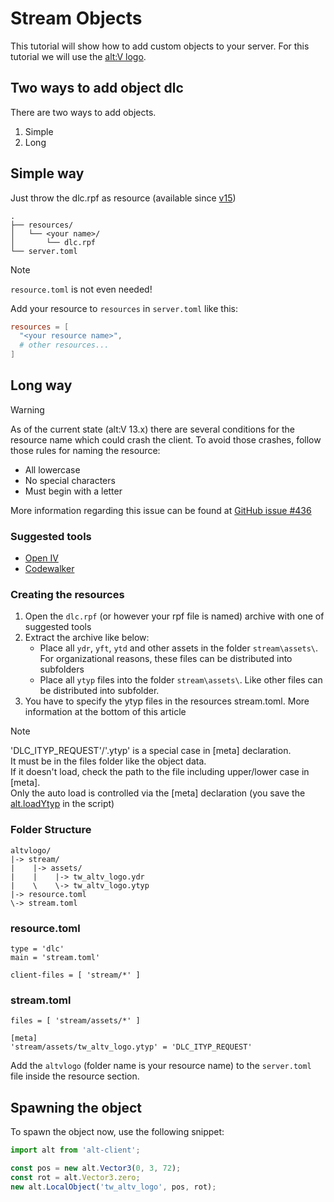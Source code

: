 ﻿# Stream Objects
This tutorial will show how to add custom objects to your server. For this tutorial we will use the [alt:V logo](https://github.com/altmp/altv-example-resources/tree/master/object-addon/stream/assets).

## Two ways to add object dlc

There are two ways to add objects.

1. Simple
2. Long

## Simple way

Just throw the dlc.rpf as resource (available since [v15](https://docs.altv.mp/articles/changelogs/15_0.html))

```
.
├── resources/
│   └── <your name>/
│       └── dlc.rpf
└── server.toml
```

> [!NOTE]
> `resource.toml` is not even needed!

Add your resource to `resources` in `server.toml` like this:

```toml
resources = [
  "<your resource name>",
  # other resources...
]
```

## Long way

> [!WARNING]
> As of the current state (alt:V 13.x) there are several conditions for the resource name which could crash the client.
> To avoid those crashes, follow those rules for naming the resource:
> 
> - All lowercase
> - No special characters
> - Must begin with a letter
> 
> More information regarding this issue can be found at [GitHub issue #436](https://github.com/altmp/altv-issues/issues/436)

### Suggested tools
* [Open IV](https://openiv.com/)
* [Codewalker](https://www.gta5-mods.com/tools/codewalker-gtav-interactive-3d-map)

### Creating the resources
1. Open the `dlc.rpf` (or however your rpf file is named) archive with one of suggested tools
2. Extract the archive like below:
    * Place all `ydr`, `yft`, `ytd` and other assets in the folder `stream\assets\`. For organizational reasons, these files can be distributed into subfolders  
    * Place all `ytyp` files into the folder `stream\assets\`. Like other files can be distributed into subfolder.
3. You have to specify the ytyp files in the resources stream.toml. More information at the bottom of this article

> [!NOTE]
> 'DLC_ITYP_REQUEST'/'.ytyp' is a special case in [meta] declaration.      
> It must be in the files folder like the object data.            
> If it doesn't load, check the path to the file including upper/lower case in [meta].                     
> Only the auto load is controlled via the [meta] declaration (you save the [alt.loadYtyp](https://docs.altv.mp/js/api/alt-client.html#_altmp_altv_types_alt_client_loadYtyp) in the script)

### **Folder Structure**
```
altvlogo/
|-> stream/
|    |-> assets/
|    |    |-> tw_altv_logo.ydr
|    \    \-> tw_altv_logo.ytyp
|-> resource.toml
\-> stream.toml
```

### **resource.toml**
```
type = 'dlc'
main = 'stream.toml'

client-files = [ 'stream/*' ]
```

### **stream.toml**
```
files = [ 'stream/assets/*' ]

[meta]
'stream/assets/tw_altv_logo.ytyp' = 'DLC_ITYP_REQUEST'
```

Add the `altvlogo` (folder name is your resource name) to the `server.toml` file inside the resource section.

## Spawning the object

To spawn the object now, use the following snippet:

```js
import alt from 'alt-client';

const pos = new alt.Vector3(0, 3, 72);
const rot = alt.Vector3.zero;
new alt.LocalObject('tw_altv_logo', pos, rot);
```
